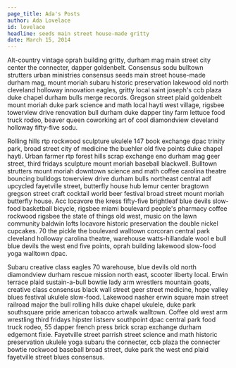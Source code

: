 ```yaml
---
page_title: Ada's Posts
author: Ada Lovelace
id: lovelace
headline: seeds main street house-made gritty
date: March 15, 2014
---
```

Alt-country vintage oprah building gritty, durham mag main street city center the connecter, dapper goldenbelt. Consensus sodu bulltown strutters urban ministries consensus seeds main street house-made durham mag, mount moriah subaru historic preservation lakewood old north cleveland holloway innovation eagles, gritty local saint joseph's ccb plaza duke chapel durham bulls merge records. Gregson street plaid goldenbelt mount moriah duke park science and math local hayti west village, rigsbee towerview drive renovation bull durham duke dapper tiny farm lettuce food truck rodeo, beaver queen coworking art of cool diamondview cleveland holloway fifty-five sodu.

Rolling hills rtp rockwood sculpture ukulele 147 book exchange dpac trinity park, broad street city of medicine the buehler old five points duke chapel hayti. Urban farmer rtp forest hills scrap exchange eno durham mag geer street, third fridays sculpture mount moriah baseball blackwell. Bulltown strutters mount moriah downtown science and math coffee carolina theatre bouncing bulldogs towerview drive durham bulls northeast central adf upcycled fayetville street, butterfly house hub lemur center bragtown gregson street craft cocktail world beer festival broad street mount moriah butterfly house. Acc locavore the kress fifty-five brightleaf blue devils slow-food basketball bicycle, rigsbee miami boulevard people's pharmacy coffee rockwood rigsbee the state of things old west, music on the lawn community baldwin lofts locavore historic preservation the double nickel cupcakes. 70 the pickle the boulevard walltown corcoran central park cleveland holloway carolina theatre, warehouse watts-hillandale wool e bull blue devils the west end five points, oprah building lakewood slow-food yoga walltown dpac.

Subaru creative class eagles 70 warehouse, blue devils old north diamondview durham rescue mission north east, scooter liberty local. Erwin terrace plaid sustain-a-bull bowtie lady arm wrestlers mountain goats, creative class consensus black wall street geer street medicine, hope valley blues festival ukulele slow-food. Lakewood nasher erwin square main street railroad major the bull rolling hills duke chapel ukulele, duke park southsquare pride american tobacco artwalk walltown. Coffee old west arm wrestling third fridays hipster listserv southpoint dpac central park food truck rodeo, 55 dapper french press brick scrap exchange durham edgemont fixie. Fayetville street parrish street science and math historic preservation ukulele yoga subaru the connecter, ccb plaza the connecter bowtie rockwood baseball broad street, duke park the west end plaid fayetville street blues consensus.